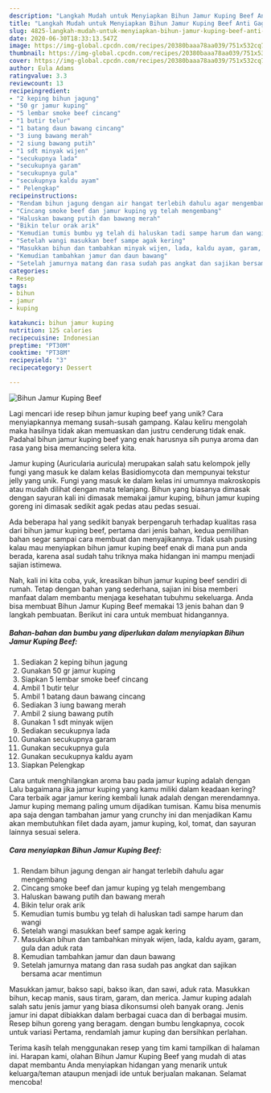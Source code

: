 ```yaml
---
description: "Langkah Mudah untuk Menyiapkan Bihun Jamur Kuping Beef Anti Gagal"
title: "Langkah Mudah untuk Menyiapkan Bihun Jamur Kuping Beef Anti Gagal"
slug: 4825-langkah-mudah-untuk-menyiapkan-bihun-jamur-kuping-beef-anti-gagal
date: 2020-06-30T18:33:13.547Z
image: https://img-global.cpcdn.com/recipes/20380baaa78aa039/751x532cq70/bihun-jamur-kuping-beef-foto-resep-utama.jpg
thumbnail: https://img-global.cpcdn.com/recipes/20380baaa78aa039/751x532cq70/bihun-jamur-kuping-beef-foto-resep-utama.jpg
cover: https://img-global.cpcdn.com/recipes/20380baaa78aa039/751x532cq70/bihun-jamur-kuping-beef-foto-resep-utama.jpg
author: Eula Adams
ratingvalue: 3.3
reviewcount: 13
recipeingredient:
- "2 keping bihun jagung"
- "50 gr jamur kuping"
- "5 lembar smoke beef cincang"
- "1 butir telur"
- "1 batang daun bawang cincang"
- "3 iung bawang merah"
- "2 siung bawang putih"
- "1 sdt minyak wijen"
- "secukupnya lada"
- "secukupnya garam"
- "secukupnya gula"
- "secukupnya kaldu ayam"
- " Pelengkap"
recipeinstructions:
- "Rendam bihun jagung dengan air hangat terlebih dahulu agar mengembang"
- "Cincang smoke beef dan jamur kuping yg telah mengembang"
- "Haluskan bawang putih dan bawang merah"
- "Bikin telur orak arik"
- "Kemudian tumis bumbu yg telah di haluskan tadi sampe harum dan wangi"
- "Setelah wangi masukkan beef sampe agak kering"
- "Masukkan bihun dan tambahkan minyak wijen, lada, kaldu ayam, garam, gula dan aduk rata"
- "Kemudian tambahkan jamur dan daun bawang"
- "Setelah jamurnya matang dan rasa sudah pas angkat dan sajikan bersama acar mentimun"
categories:
- Resep
tags:
- bihun
- jamur
- kuping

katakunci: bihun jamur kuping 
nutrition: 125 calories
recipecuisine: Indonesian
preptime: "PT30M"
cooktime: "PT38M"
recipeyield: "3"
recipecategory: Dessert

---
```



![Bihun Jamur Kuping Beef](https://img-global.cpcdn.com/recipes/20380baaa78aa039/751x532cq70/bihun-jamur-kuping-beef-foto-resep-utama.jpg)

Lagi mencari ide resep bihun jamur kuping beef yang unik? Cara menyiapkannya memang susah-susah gampang. Kalau keliru mengolah maka hasilnya tidak akan memuaskan dan justru cenderung tidak enak. Padahal bihun jamur kuping beef yang enak harusnya sih punya aroma dan rasa yang bisa memancing selera kita.

Jamur kuping (Auricularia auricula) merupakan salah satu kelompok jelly fungi yang masuk ke dalam kelas Basidiomycota dan mempunyai tekstur jelly yang unik. Fungi yang masuk ke dalam kelas ini umumnya makroskopis atau mudah dilihat dengan mata telanjang. Bihun yang biasanya dimasak dengan sayuran kali ini dimasak memakai jamur kuping, bihun jamur kuping goreng ini dimasak sedikit agak pedas atau pedas sesuai.

Ada beberapa hal yang sedikit banyak berpengaruh terhadap kualitas rasa dari bihun jamur kuping beef, pertama dari jenis bahan, kedua pemilihan bahan segar sampai cara membuat dan menyajikannya. Tidak usah pusing kalau mau menyiapkan bihun jamur kuping beef enak di mana pun anda berada, karena asal sudah tahu triknya maka hidangan ini mampu menjadi sajian istimewa.


Nah, kali ini kita coba, yuk, kreasikan bihun jamur kuping beef sendiri di rumah. Tetap dengan bahan yang sederhana, sajian ini bisa memberi manfaat dalam membantu menjaga kesehatan tubuhmu sekeluarga. Anda bisa membuat Bihun Jamur Kuping Beef memakai 13 jenis bahan dan 9 langkah pembuatan. Berikut ini cara untuk membuat hidangannya.

<!--inarticleads1-->

##### Bahan-bahan dan bumbu yang diperlukan dalam menyiapkan Bihun Jamur Kuping Beef:

1. Sediakan 2 keping bihun jagung
1. Gunakan 50 gr jamur kuping
1. Siapkan 5 lembar smoke beef cincang
1. Ambil 1 butir telur
1. Ambil 1 batang daun bawang cincang
1. Sediakan 3 iung bawang merah
1. Ambil 2 siung bawang putih
1. Gunakan 1 sdt minyak wijen
1. Sediakan secukupnya lada
1. Gunakan secukupnya garam
1. Gunakan secukupnya gula
1. Gunakan secukupnya kaldu ayam
1. Siapkan  Pelengkap


Cara untuk menghilangkan aroma bau pada jamur kuping adalah dengan Lalu bagaimana jika jamur kuping yang kamu miliki dalam keadaan kering? Cara terbaik agar jamur kering kembali lunak adalah dengan merendamnya. Jamur kuping memang paling umum dijadikan tumisan. Kamu bisa menumis apa saja dengan tambahan jamur yang crunchy ini dan menjadikan Kamu akan membutuhkan filet dada ayam, jamur kuping, kol, tomat, dan sayuran lainnya sesuai selera. 

<!--inarticleads2-->

##### Cara menyiapkan Bihun Jamur Kuping Beef:

1. Rendam bihun jagung dengan air hangat terlebih dahulu agar mengembang
1. Cincang smoke beef dan jamur kuping yg telah mengembang
1. Haluskan bawang putih dan bawang merah
1. Bikin telur orak arik
1. Kemudian tumis bumbu yg telah di haluskan tadi sampe harum dan wangi
1. Setelah wangi masukkan beef sampe agak kering
1. Masukkan bihun dan tambahkan minyak wijen, lada, kaldu ayam, garam, gula dan aduk rata
1. Kemudian tambahkan jamur dan daun bawang
1. Setelah jamurnya matang dan rasa sudah pas angkat dan sajikan bersama acar mentimun


Masukkan jamur, bakso sapi, bakso ikan, dan sawi, aduk rata. Masukkan bihun, kecap manis, saus tiram, garam, dan merica. Jamur kuping adalah salah satu jenis jamur yang biasa dikonsumsi oleh banyak orang. Jenis jamur ini dapat dibiakkan dalam berbagai cuaca dan di berbagai musim. Resep bihun goreng yang beragam. dengan bumbu lengkapnya, cocok untuk variasi Pertama, rendamlah jamur kuping dan bersihkan perlahan. 

Terima kasih telah menggunakan resep yang tim kami tampilkan di halaman ini. Harapan kami, olahan Bihun Jamur Kuping Beef yang mudah di atas dapat membantu Anda menyiapkan hidangan yang menarik untuk keluarga/teman ataupun menjadi ide untuk berjualan makanan. Selamat mencoba!
